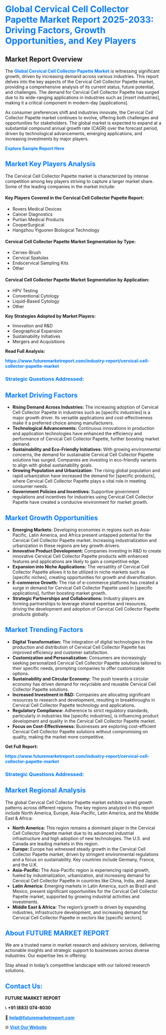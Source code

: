 <h1 style="color: #007BFF;">Global Cervical Cell Collector Papette Market Report 2025-2033: Driving Factors, Growth Opportunities, and Key Players</h1>

<section id="overview">
<h2>Market Report Overview</h2>
<p>The <a href="https://www.futuremarketreport.com/industry-report/cervical-cell-collector-papette-market" style="color: #007BFF; text-decoration: none;"><strong>Global Cervical Cell Collector Papette Market</strong></a> is witnessing significant growth, driven by increasing demand across various industries. This report delves into the key aspects of the Cervical Cell Collector Papette market, providing a comprehensive analysis of its current status, future potential, and challenges. The demand for Cervical Cell Collector Papette has surged due to its wide-ranging applications in industries such as [insert industries], making it a critical component in modern-day [applications].</p>
<p>As consumer preferences shift and industries innovate, the Cervical Cell Collector Papette market continues to evolve, offering both challenges and opportunities for stakeholders. The global market is expected to expand at a substantial compound annual growth rate (CAGR) over the forecast period, driven by technological advancements, emerging applications, and increasing investments by major players.</p>
</section>

<section id="overview">
<p><a href="https://www.futuremarketreport.com/request-sample/reportId=78745" style="color: #007BFF; text-decoration: none;"><strong>Explore Sample Report Here</strong></a></p>
</section>

<section id="key-players">
<h2 style="color: #007BFF;">Market Key Players Analysis</h2>
<p>The Cervical Cell Collector Papette market is characterized by intense competition among key players striving to capture a larger market share. Some of the leading companies in the market include:</p>
<h4>Key Players Covered in the Cervical Cell Collector Papette Report:</h4>
<ul><li>Rovers Medical Devices</li><li>Cancer Diagnostics</li><li>Purtian Medical Products</li><li>CooperSurgical</li><li>Hangzhou Yiguoren Biological Technology</li></ul>
<h4>Cervical Cell Collector Papette Market Segmentation by Type:</h4>
<ul><li>Cervex-Brush</li><li>Cervical Spatulas</li><li>Endocervical Sampling Kits</li><li>Other</li></ul>

<h4>Cervical Cell Collector Papette Market Segmentation by Application:</h4>
<ul><li>HPV Testing</li><li>Conventional Cytology</li><li>Liquid-Based Cytology</li><li>Other</li></ul>
<p><strong>Key Strategies Adopted by Market Players:</strong></p>
<ul>
<li>Innovation and R&D</li>
<li>Geographical Expansion</li>
<li>Sustainability Initiatives</li>
<li>Mergers and Acquisitions</li>
</ul>
</section>

<section>
<p><strong>Read Full Analysis: </strong></p><a href="https://www.futuremarketreport.com/industry-report/cervical-cell-collector-papette-market" style="color: #007BFF; text-decoration: none;"><strong>https://www.futuremarketreport.com/industry-report/cervical-cell-collector-papette-market</strong></a>
<h3 style="color: #007BFF;">Strategic Questions Addressed:</h3>
</section>

<section id="driving-factors">
<h2 style="color: #007BFF;">Market Driving Factors</h2>
<ul>
<li><strong>Rising Demand Across Industries:</strong> The increasing adoption of Cervical Cell Collector Papette in industries such as [specific industries] is a major growth driver. Its versatile applications and cost-effectiveness make it a preferred choice among manufacturers.</li>
<li><strong>Technological Advancements:</strong> Continuous innovations in production and application technologies have enhanced the efficiency and performance of Cervical Cell Collector Papette, further boosting market demand.</li>
<li><strong>Sustainability and Eco-Friendly Initiatives:</strong> With growing environmental concerns, the demand for sustainable Cervical Cell Collector Papette solutions has surged. Companies are investing in eco-friendly variants to align with global sustainability goals.</li>
<li><strong>Growing Population and Urbanization:</strong> The rising global population and rapid urbanization have increased the demand for [specific products], where Cervical Cell Collector Papette plays a vital role in meeting consumer needs.</li>
<li><strong>Government Policies and Incentives:</strong> Supportive government regulations and incentives for industries using Cervical Cell Collector Papette have created a conducive environment for market growth.</li>
</ul>
</section>

<section id="growth-opportunities">
<h2 style="color: #007BFF;">Market Growth Opportunities</h2>
<ul>
<li><strong>Emerging Markets:</strong> Developing economies in regions such as Asia-Pacific, Latin America, and Africa present untapped potential for the Cervical Cell Collector Papette market. Increasing industrialization and urbanization in these regions are key growth drivers.</li>
<li><strong>Innovative Product Development:</strong> Companies investing in R&D to create innovative Cervical Cell Collector Papette products with enhanced features and applications are likely to gain a competitive edge.</li>
<li><strong>Expansion into Niche Applications:</strong> The versatility of Cervical Cell Collector Papette allows it to be utilized in niche markets such as [specific niches], creating opportunities for growth and diversification.</li>
<li><strong>E-commerce Growth:</strong> The rise of e-commerce platforms has created a surge in demand for Cervical Cell Collector Papette used in [specific applications], further boosting market growth.</li>
<li><strong>Strategic Partnerships and Collaborations:</strong> Industry players are forming partnerships to leverage shared expertise and resources, driving the development and adoption of Cervical Cell Collector Papette products globally.</li>
</ul>
</section>

<section id="trending-factors">
<h2 style="color: #007BFF;">Market Trending Factors</h2>
<ul>
<li><strong>Digital Transformation:</strong> The integration of digital technologies in the production and distribution of Cervical Cell Collector Papette has improved efficiency and customer satisfaction.</li>
<li><strong>Customization and Personalization:</strong> Consumers are increasingly seeking personalized Cervical Cell Collector Papette solutions tailored to their specific needs, prompting companies to offer customizable options.</li>
<li><strong>Sustainability and Circular Economy:</strong> The push towards a circular economy has driven demand for recyclable and reusable Cervical Cell Collector Papette solutions.</li>
<li><strong>Increased Investment in R&D:</strong> Companies are allocating significant resources to research and development, resulting in breakthroughs in Cervical Cell Collector Papette technology and applications.</li>
<li><strong>Regulatory Compliance:</strong> Adherence to strict regulatory standards, particularly in industries like [specific industries], is influencing product development and quality in the Cervical Cell Collector Papette market.</li>
<li><strong>Focus on Cost-Effectiveness:</strong> Businesses are exploring cost-efficient Cervical Cell Collector Papette solutions without compromising on quality, making the market more competitive.</li>
</ul>
</section>

<section>
<p><strong>Get Full Report: </strong></p><a href="https://www.futuremarketreport.com/industry-report/cervical-cell-collector-papette-market" style="color: #007BFF; text-decoration: none;"><strong>https://www.futuremarketreport.com/industry-report/cervical-cell-collector-papette-market</strong></a>
<h3 style="color: #007BFF;">Strategic Questions Addressed:</h3>
</section>


<section id="regional-analysis">
<h2 style="color: #007BFF;">Market Regional Analysis</h2>
<p>The global Cervical Cell Collector Papette market exhibits varied growth patterns across different regions. The key regions analyzed in this report include North America, Europe, Asia-Pacific, Latin America, and the Middle East & Africa:</p>
<ul>
<li><strong>North America:</strong> This region remains a dominant player in the Cervical Cell Collector Papette market due to its advanced industrial infrastructure and high adoption of new technologies. The U.S. and Canada are leading markets in this region.</li>
<li><strong>Europe:</strong> Europe has witnessed steady growth in the Cervical Cell Collector Papette market, driven by stringent environmental regulations and a focus on sustainability. Key countries include Germany, France, and the U.K.</li>
<li><strong>Asia-Pacific:</strong> The Asia-Pacific region is experiencing rapid growth, fueled by industrialization, urbanization, and increasing demand for Cervical Cell Collector Papette in countries like China, India, and Japan.</li>
<li><strong>Latin America:</strong> Emerging markets in Latin America, such as Brazil and Mexico, present significant opportunities for the Cervical Cell Collector Papette market, supported by growing industrial activities and investments.</li>
<li><strong>Middle East & Africa:</strong> The region’s growth is driven by expanding industries, infrastructure development, and increasing demand for Cervical Cell Collector Papette in sectors like [specific sectors].</li>
</ul>
</section>

<footer>
<h2 style="color: #007BFF;">About FUTURE MARKET REPORT</h2>
<p>We are a trusted name in market research and advisory services, delivering actionable insights and strategic support to businesses across diverse industries. Our expertise lies in offering:</p>

<p>Stay ahead in today’s competitive landscape with our tailored research solutions.</p>

<h2 style="color: #007BFF;">Contact Us:</h2>
<p><strong>FUTURE MARKET REPORT</strong></p>
<p>📞 <strong>+91 (883) 074-8030</strong></p>
<p>📧 <strong><a href="mailto:help@futuremarketreport.com" style="color: #007BFF;">help@futuremarketreport.com</a></strong></p>
<p>🌐 <strong><a href="https://www.futuremarketreport.com/" style="color: #007BFF;">Visit Our Website</a></strong></p>
</footer>